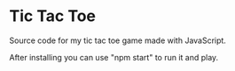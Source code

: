 # Tic Tac Toe

Source code for my tic tac toe game made with JavaScript. 

After installing you can use "npm start" to run it and play. 
